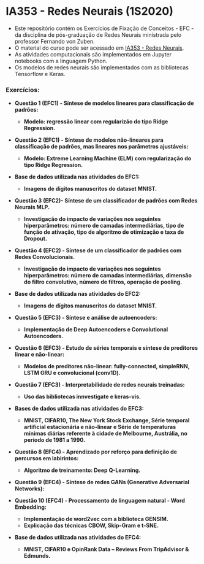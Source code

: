 # IA353 - Redes Neurais (1S2020)

- Este repositório contém os Exercícios de Fixação de Conceitos - EFC - da disciplina de pós-graduação de Redes Neurais ministrada pelo professor Fernando von Zuben.
- O material do curso pode ser acessado em [IA353 - Redes Neurais](http://www.dca.fee.unicamp.br/~vonzuben/courses/ia353.html).
- As atividades computacionais são implementados em Jupyter notebooks com a linguagem Python.
- Os modelos de redes neurais são implementados com as bibliotecas Tensorflow e Keras. 

### Exercícios:

- **Questão 1 (EFC1) - Síntese de modelos lineares para classificação de padrões:**
    - **Modelo: regressão linear com regularizão do tipo Ridge Regression.**
- **Questão 2 (EFC1) - Síntese de modelos não-lineares para classificação de padrões, mas lineares nos parâmetros ajustáveis:**
    - **Modelo: Extreme Learning Machine (ELM) com regularização do tipo Ridge Regression.**
- **Base de dados utilizada nas atividades do EFC1:**
    - **Imagens de dígitos manuscritos do dataset MNIST.**

- **Questão 3 (EFC2)- Síntese de um classificador de padrões com Redes Neurais MLP.**
    - **Investigação do impacto de variações nos seguintes hiperparâmetros: número de camadas intermediárias, tipo de função de ativação, tipo de algoritmo de otimização e taxa de Dropout.**
- **Questão 4 (EFC2) - Síntese de um classificador de padrões com Redes Convolucionais.**
    - **Investigação do impacto de variações nos seguintes hiperparâmetros: número de camadas intermediárias, dimensão do filtro convolutivo, número de filtros, operação de pooling.**
- **Base de dados utilizada nas atividades do EFC2:**
    - **Imagens de dígitos manuscritos do dataset MNIST.**

- **Questão 5 (EFC3) - Síntese e análise de autoencoders:**
    - **Implementação de Deep Autoencoders e Convolutional Autoencoders.**
- **Questão 6 (EFC3) - Estudo de séries temporais e síntese de preditores linear e não-linear:**
    - **Modelos de preditores não-linear: fully-connected, simpleRNN, LSTM GRU e convolucional (conv1D).**
- **Questão 7 (EFC3) - Interpretabilidade de redes neurais treinadas:**
    - **Uso das bibliotecas innvestigate e keras-vis.**
- **Bases de dados utilizada nas atividades do EFC3:**
    - **MNIST, CIFAR10, The New York Stock Exchange, Série temporal artificial estacionária e não-linear e Série de temperaturas mínimas diárias referente à cidade de Melbourne, Austrália, no período de 1981 a 1990.**

- **Questão 8 (EFC4) - Aprendizado por reforço para definição de percursos em labirintos:**
    - **Algoritmo de treinamento: Deep Q-Learning.**
- **Questão 9 (EFC4) - Síntese de redes GANs (Generative Adversarial Networks):**
- **Questão 10 (EFC4) - Processamento de linguagem natural - Word Embedding:**
    - **Implementação de word2vec com a biblioteca GENSIM.**
    - **Explicação das técnicas CBOW, Skip-Gram e t-SNE.**
- **Base de dados utilizada nas atividades do EFC4:**
    - **MNIST, CIFAR10 e OpinRank Data – Reviews From TripAdvisor & Edmunds.**
